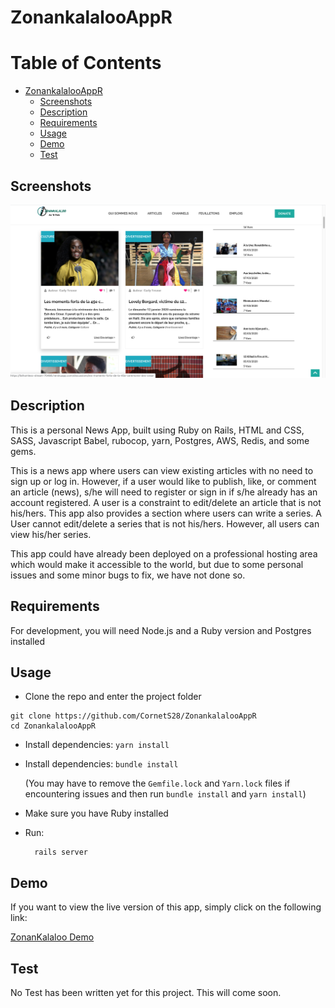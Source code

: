 # ZonankalalooAppR

# Table of Contents

- [ZonankalalooAppR](#zonankalalooappr)
  * [Screenshots](#screenshots)
  * [Description](#description)
  * [Requirements](#requirements)
  * [Usage](#usage)
  * [Demo](#demo)
  * [Test](#test)



## Screenshots
![](public/img/screenschot.png)

## Description

This is a personal News App, built using  Ruby on Rails, HTML and CSS, SASS, Javascript Babel, rubocop, yarn, Postgres, AWS, Redis, and some gems. 

This is a news app where users can view existing articles with no need to sign up or log in. However, if a user would like to publish, like, or comment an article (news), s/he will need to register or sign in if s/he already has an account registered. A user is a constraint to edit/delete an article that is not his/hers. This app also provides a section where users can write a series. A User cannot edit/delete a series that is not his/hers. However, all users can view his/her series.

This app could have already been deployed on a professional hosting area which would make it accessible to the world, but due to some personal issues and some minor bugs to fix, we have not done so.

## Requirements

For development, you will need Node.js and a Ruby version and Postgres installed


## Usage

- Clone the repo and enter the project folder
```
git clone https://github.com/CornetS28/ZonankalalooAppR 
cd ZonankalalooAppR 
```
- Install dependencies: ```yarn install```
- Install dependencies: ```bundle install```
  
  (You may have to remove the `Gemfile.lock` and `Yarn.lock` files if encountering issues and then run ```bundle install``` and  ```yarn install```)
- Make sure you have Ruby installed
- Run:
    ```
      rails server 
    ```
 
 ## Demo
 If you want to view the live version of this app, simply click on the following link: 
 
  [ZonanKalaloo Demo](https://fathomless-stream-70466.herokuapp.com/)
  
## Test
No Test has been written yet for this project. This will come soon.